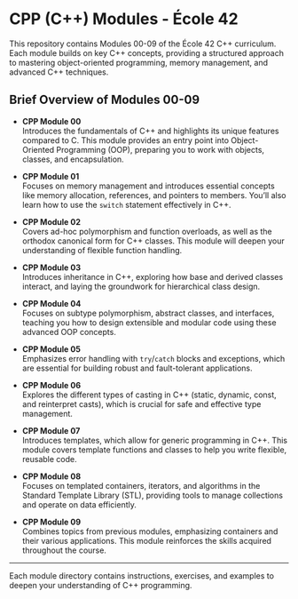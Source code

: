 # CPP (C++) Modules - École 42

This repository contains Modules 00-09 of the École 42 C++ curriculum. Each module builds on key C++ concepts, providing a structured approach to mastering object-oriented programming, memory management, and advanced C++ techniques.

## Brief Overview of Modules 00-09

- **CPP Module 00**  
  Introduces the fundamentals of C++ and highlights its unique features compared to C. This module provides an entry point into Object-Oriented Programming (OOP), preparing you to work with objects, classes, and encapsulation.

- **CPP Module 01**  
  Focuses on memory management and introduces essential concepts like memory allocation, references, and pointers to members. You’ll also learn how to use the `switch` statement effectively in C++.

- **CPP Module 02**  
  Covers ad-hoc polymorphism and function overloads, as well as the orthodox canonical form for C++ classes. This module will deepen your understanding of flexible function handling.

- **CPP Module 03**  
  Introduces inheritance in C++, exploring how base and derived classes interact, and laying the groundwork for hierarchical class design.

- **CPP Module 04**  
  Focuses on subtype polymorphism, abstract classes, and interfaces, teaching you how to design extensible and modular code using these advanced OOP concepts.

- **CPP Module 05**  
  Emphasizes error handling with `try`/`catch` blocks and exceptions, which are essential for building robust and fault-tolerant applications.

- **CPP Module 06**  
  Explores the different types of casting in C++ (static, dynamic, const, and reinterpret casts), which is crucial for safe and effective type management.

- **CPP Module 07**  
  Introduces templates, which allow for generic programming in C++. This module covers template functions and classes to help you write flexible, reusable code.

- **CPP Module 08**  
  Focuses on templated containers, iterators, and algorithms in the Standard Template Library (STL), providing tools to manage collections and operate on data efficiently.

- **CPP Module 09**  
  Combines topics from previous modules, emphasizing containers and their various applications. This module reinforces the skills acquired throughout the course.

---

Each module directory contains instructions, exercises, and examples to deepen your understanding of C++ programming.
